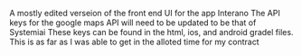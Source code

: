 A mostly edited verseion of the front end UI for the app Interano
The API keys for the google maps API will need to be updated to  be that of Systemiai
These keys can be found in the html, ios, and android gradel files.
This is as far as I was able to get in the alloted time for my contract
